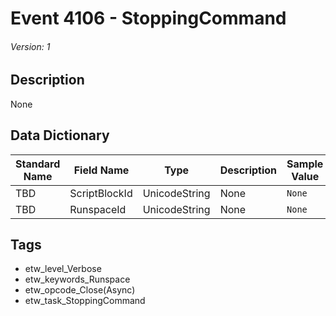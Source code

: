 # Event 4106 - StoppingCommand
###### Version: 1

## Description
None

## Data Dictionary
|Standard Name|Field Name|Type|Description|Sample Value|
|---|---|---|---|---|
|TBD|ScriptBlockId|UnicodeString|None|`None`|
|TBD|RunspaceId|UnicodeString|None|`None`|

## Tags
* etw_level_Verbose
* etw_keywords_Runspace
* etw_opcode_Close(Async)
* etw_task_StoppingCommand